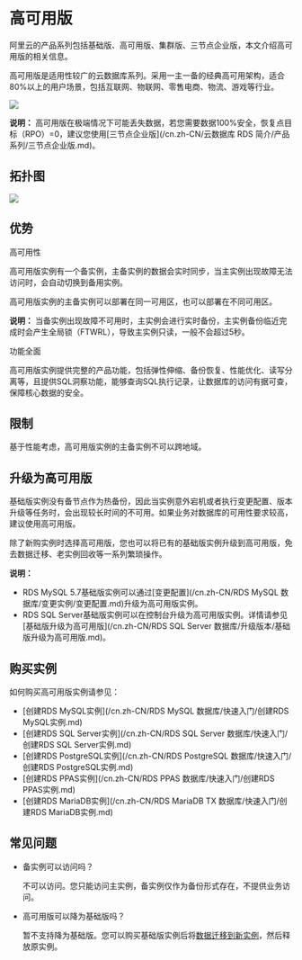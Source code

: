 # 高可用版

阿里云的产品系列包括基础版、高可用版、集群版、三节点企业版，本文介绍高可用版的相关信息。

高可用版是适用性较广的云数据库系列。采用一主一备的经典高可用架构，适合80%以上的用户场景，包括互联网、物联网、零售电商、物流、游戏等行业。

![](https://static-aliyun-doc.oss-accelerate.aliyuncs.com/assets/img/zh-CN/0480268951/p54376.png)

**说明：** 高可用版在极端情况下可能丢失数据，若您需要数据100%安全，恢复点目标（RPO）=0，建议您使用[三节点企业版](/cn.zh-CN/云数据库 RDS 简介/产品系列/三节点企业版.md)。

## 拓扑图

![](https://static-aliyun-doc.oss-accelerate.aliyuncs.com/assets/img/zh-CN/0480268951/p53963.png)

## 优势

高可用性

高可用版实例有一个备实例，主备实例的数据会实时同步，当主实例出现故障无法访问时，会自动切换到备用实例。

高可用版实例的主备实例可以部署在同一可用区，也可以部署在不同可用区。

**说明：** 当备实例出现故障不可用时，主实例会进行实时备份，主实例备份临近完成时会产生全局锁（FTWRL），导致主实例只读，一般不会超过5秒。

功能全面

高可用版实例提供完整的产品功能，包括弹性伸缩、备份恢复、性能优化、读写分离等，且提供SQL洞察功能，能够查询SQL执行记录，让数据库的访问有据可查，保障核心数据的安全。

## 限制

基于性能考虑，高可用版实例的主备实例不可以跨地域。

## 升级为高可用版

基础版实例没有备节点作为热备份，因此当实例意外宕机或者执行变更配置、版本升级等任务时，会出现较长时间的不可用。如果业务对数据库的可用性要求较高，建议使用高可用版。

除了新购实例时选择高可用版，您也可以将已有的基础版实例升级到高可用版，免去数据迁移、老实例回收等一系列繁琐操作。

**说明：**

-   RDS MySQL 5.7基础版实例可以通过[变更配置](/cn.zh-CN/RDS MySQL 数据库/变更实例/变更配置.md)升级为高可用版实例。
-   RDS SQL Server基础版实例可以在控制台升级为高可用版实例。详情请参见[基础版升级为高可用版](/cn.zh-CN/RDS SQL Server 数据库/升级版本/基础版升级为高可用版.md)。

## 购买实例

如何购买高可用版实例请参见：

-   [创建RDS MySQL实例](/cn.zh-CN/RDS MySQL 数据库/快速入门/创建RDS MySQL实例.md)
-   [创建RDS SQL Server实例](/cn.zh-CN/RDS SQL Server 数据库/快速入门/创建RDS SQL Server实例.md)
-   [创建RDS PostgreSQL实例](/cn.zh-CN/RDS PostgreSQL 数据库/快速入门/创建RDS PostgreSQL实例.md)
-   [创建RDS PPAS实例](/cn.zh-CN/RDS PPAS 数据库/快速入门/创建RDS PPAS实例.md)
-   [创建RDS MariaDB实例](/cn.zh-CN/RDS MariaDB TX 数据库/快速入门/创建RDS MariaDB实例.md)

## 常见问题

-   备实例可以访问吗？

    不可以访问。您只能访问主实例，备实例仅作为备份形式存在，不提供业务访问。

-   高可用版可以降为基础版吗？

    暂不支持降为基础版。您可以购买基础版实例后将[数据迁移到新实例](/cn.zh-CN/数据迁移/同一阿里云账号实例间迁移/RDS实例间的数据迁移.md)，然后释放原实例。


